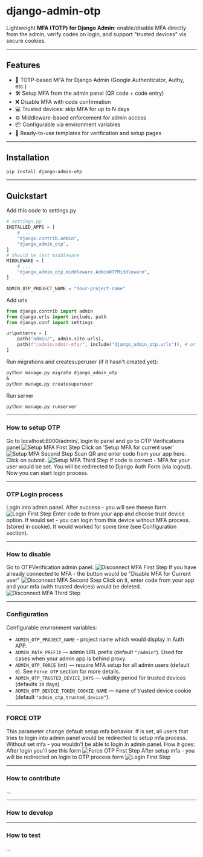 # django-admin-otp

Lightweight **MFA (TOTP) for Django Admin**: enable/disable MFA directly from the admin, verify codes on login, and support "trusted devices" via secure cookies.

---

## Features

- 🔑 TOTP-based MFA for Django Admin (Google Authenticator, Authy, etc.)
- 🛠 Setup MFA from the admin panel (QR code + code entry)
- ❌ Disable MFA with code confirmation
- 💻 Trusted devices: skip MFA for up to N days
- ⚙️ Middleware-based enforcement for admin access
- 📦 Configurable via environment variables
- 🎨 Ready-to-use templates for verification and setup pages

---

## Installation
```bash
pip install django-admin-otp
```
---

## Quickstart
Add this code to settings.py
```python
# settings.py
INSTALLED_APPS = [
    # ...
    "django.contrib.admin",
    "django_admin_otp",
]
# Should be last middleware
MIDDLEWARE = [
    # ...
    "django_admin_otp.middleware.AdminOTPMiddleware",
]

ADMIN_OTP_PROJECT_NAME = "Your-project-name"
```
Add urls
```python
from django.contrib import admin
from django.urls import include, path
from django.conf import settings

urlpatterns = [
    path("admin/", admin.site.urls),
    path(f"/admin/admin-mfa/", include("django_admin_otp.urls")), # or use ADMIN_PATH_PREFIX if behind proxy
]

```
Run migrations and createsuperuser (if it hasn't created yet):
```bash
python manage.py migrate django_admin_otp
&
python manage.py createsuperuser
```
Run server
```bash
python manage.py runserver
```

---
### How to setup OTP
Go to localhost:8000/admin/, login to panel and go to OTP Verifications panel
![Setup MFA First Step](docs/images/setup_first_step.jpg)
Click on 'Setup MFA for current user'
![Setup MFA Second Step](docs/images/setup_second_step.jpg)
Scan QR and enter code from your app here. Click on submit.
![Setup MFA Third Step](docs/images/setup_third_step.jpg)
If code is correct - MFA for your user would be set. You will be redirected to Django Auth Form (via logout).
Now you can start login process.

---

### OTP Login process
Login into admin panel. After success - you will see theese form.
![Login First Step](docs/images/login_first_step.jpg)
Enter code to from your app and choose trust device option.
If would set - you can login from this device without MFA process. (stored in cookie).
It would worked for some time (see Configuration section).

---

### How to disable
Go to OTPVerification admin panel.
![Disconnect MFA First Step](docs/images/setup_first_step.jpg)
If you have already connected to MFA - the button would be "Disable MFA for Current user"
![Disconnect MFA Second Step](docs/images/disconnect_second_step.jpg)
Click on it, enter code from your app and your mfa (with trusted devices) would be deleted.
![Disconnect MFA Third Step](docs/images/disconnect_third_step.jpg)


---

### Configuration

Configurable environment variables:

- `ADMIN_OTP_PROJECT_NAME` - project name which would display in Auth APP.
- `ADMIN_PATH_PREFIX` — admin URL prefix (default `"/admin"`). Used for cases when your admin app is behind proxy
- `ADMIN_OTP_FORCE` (int) — require MFA setup for all admin users (default `0`). See `Force OTP` section for more details.
- `ADMIN_OTP_TRUSTED_DEVICE_DAYS` — validity period for trusted devices (defaults `30` days)
- `ADMIN_OTP_DEVICE_TOKEN_COOKIE_NAME` — name of trusted device cookie (default `"admin_otp_trusted_device"`).

---

### FORCE OTP
This parameter change default setup mfa behavior. If is set, all users that tries to login into admin panel would be redirected to setup mfa process. Without set mfa - you wouldn't be able to login in admin panel.
How it goes:
After login you'll see this form
![Force OTP First Step](docs/images/force_otp_first_step.jpg)
After setup mfa - you will be redirected on login to OTP process form
![Login First Step](docs/images/login_first_step.jpg)

---

### How to contribute
...

---

### How to develop

---

### How to test
...
